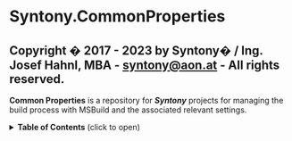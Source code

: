 # Syntony.CommonProperties
Copyright � 2017 - 2023 by Syntony� / Ing. Josef Hahnl, MBA - syntony@aon.at - All rights reserved.
-----------
**Common Properties** is a repository for ***Syntony*** projects for managing the build process with MSBuild and the associated relevant settings.

<details>
<summary><b>Table of Contents</b> (click to open)</summary>
<!-- MarkdownTOC -->

1. [Introduction](Docs/README.Introduction.md)
1. Some files explained
    1. [Markdown](Docs/README.Introduction.md)
    1. [README.md](Docs/README.Introduction.md)
    1. [License](Docs/README.Introduction.md)
    1. [.NET SDK](Docs/README.Introduction.md)
    1. [.NET Analyzers](Docs/README.Introduction.md)
    1. [.globalconfig](Docs/README.Introduction.md)
    1. [.editorconfig](Docs/README.Introduction.md)
    1. [git](Docs/README.Introduction.md)
    1. [.gitattributes](Docs/README.Introduction.md)
    1. [.gitignore ](Docs/README.Introduction.md)
    1. [.mailmap ](Docs/README.Introduction.md)
    1. [.sln](Docs/README.Sln.md)
    1. [.suo](Docs/README.Suo.md)
    1. [.props](Docs/README.Props.md)
    1. [.targets](Docs/README.Targets.md)
    1. [MSBuild Files](Docs/README.Sln.md)
    1. [Directory.Build.props](Docs/README.Sln.md)
    1. [Directory.Build.targets](Docs/README.Sln.md)
    1. [Strong naming](Docs/README.Sln.md)
    1. [Sign assembly](Docs/README.Sln.md)
    1. [Pack](Docs/README.Pack.md)
    1. [Documentation](Docs/README.Documentation.md)
1. [Build Operation](Docs/README.BuildOperation.md)
1. [Software we use](Docs/README.SoftwareWeUse.md)
1. [AI Tools](Docs/README.AI.md)
1. [Helpful Links](Docs/README.HelpfulLinks.md)
1. [Contact](Docs/README.Contact.md)

<!-- /MarkdownTOC -->
</details>

